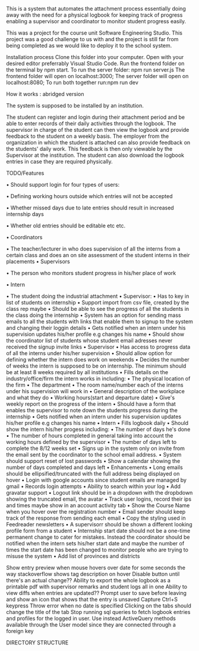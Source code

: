 This is a system that automates the attachment process essentially doing away with the need for a physical logbook for keeping track of progress enabling a supervisor and coordinator to monitor student progress easily.

This was a project for the course unit Software Engineering Studio. This project was a good challenge to us with and the project is still far from being completed as we would like to deploy it to the school system.

Installation process
Clone this folder into your computer.
Open with your desired editor preferrably Visual Studio Code.
Run the frontend folder on the terminal by npm start.
To run the server folder: npm run server.js
The frontend folder will open on localhost:3000;
The server folder will open on localhost:8080;
To run both together run:npm run dev


How it works : abridged version

The system is supposed to be installed  by an institution. 

The student can register and login during their attachment period and be able to enter records of their daily activities through the logbook. The supervisor in charge of the student can then view the logbook and provide feedback to the student on a weekly basis. The employer from the organization in which the student is attached can also provide feedback on the students' daily work. This feedback is then only viewable by the Supervisor at the institution. The student can also download the logbook entries in case they are required physically.

TODO/Features

•	Should support login for four types of users:

•	Defining working hours outside which entries will not be accepted

•	Whether missed days due to late entries should result in increased internship days

•	Whether old entries should be editable etc etc.

•	Coordinators

•	The teacher/lecturer in who does supervision of all the interns from a certain class and does an on site assessment of the student interns in their placements
•	Supervisors


•	The person who monitors student progress in his/her place of work

•	Intern

•	The student doing the industrial attachment
•	Supervisor:
•	Has to key in list of students on internship
•	Support import from csv file, created by the class rep maybe
•	Should be able to see the progress of all the students in the class doing the internship
•	System has an option for sending mass emails to all the students with links that enable them to signup to the system and changing their loggin details
•	Gets notified when an intern under his supervision updates his/her profile e.g changes his name
•	Should show the coordinator list of students whose student email adresses never received the signup invite links
•	Supervisor
•	Has access to progress data of all the interns under his/her supervision
•	Should allow option for defining whether the intern does work on weekends
•	Decides the number of weeks the intern is supposed to be on internship. The minimum should be at least 8 weeks required by all institutions
•	Fills details on the industry/office/firm the intern works in including:
•	The physical location of the firm
•	The department
•	The room name/number each of the interns under his supervision will work in
•	General description of the workplace and what they do
•	Working hours(start and departure date)
•	Give's weekly report on the progress of the intern
•	Should have a form that enables the supervisor to note down the students progress during the internship
•	Gets notified when an intern under his supervision updates his/her profile e.g changes his name
•	Intern
•	Fills logbook daily
•	Should show the intern his/her progess including:
•	The number of days he's done
•	The number of hours completed in general taking into account the working hours defined by the supervisor
•	The number of days left to complete the 8/12 weeks set
•	Signs up in the system only on invite from the email sent by the coordinator to the school email address.
•	System should support reset of lost passwords
•	Show a calendar showing the number of days completed and days left
•	Enhancements
•	Long emails should be ellipsified/truncated with the full address being displayed on hover
•	Login with google accounts since student emails are managed by gmail
•	Records login attempts
•	Ability to search within your log
•	Add gravatar support
•	Logout link should be in a dropdown with the dropbdown showing the truncated email, the avatar
•	Track user logins, record their ips and times maybe show in an account activity tab
•	Show the Course Name when you hover over the registration number
•	Email sender should keep track of the response from sending each email
•	Copy the styling used in Feedreader newsletters
•	A supervisorr should be shown a different looking profile form from a student
•	Internship start date should not be a one-time permanent change to cater for mistakes. Instead the coordinator should be notified when the intern sets his/her start date and maybe the number of times the start date has been changed to monitor people who are trying to misuse the system
•	Add list of provinces and districts

Show entry preview when mouse hovers over date for some seconds the way stackoverflow shows tag description on hover
Disable button until there's an actual change??
Ability to export the whole logbook as a printable pdf with supervisor remarks and student logs all in one
Ability to view diffs when entries are updated??
Prompt user to save before leaving and show an icon that shows that the entry is unsaved
Capture Ctrl+S keypress
Throw error when no date is specified
Clicking on the tabs should change the title of the tab
Stop running sql queries to fetch logbook entries and profiles for the logged in user. Use instead ActiveQuery methods available through the User model since they are connected through a foreign key

DIRECTORY STRUCTURE

